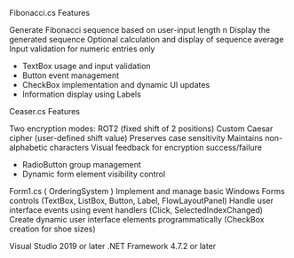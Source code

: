 Fibonacci.cs
Features

Generate Fibonacci sequence based on user-input length n
Display the generated sequence
Optional calculation and display of sequence average
Input validation for numeric entries only
- TextBox usage and input validation
- Button event management
- CheckBox implementation and dynamic UI updates
- Information display using Labels

Ceaser.cs
Features

Two encryption modes:
ROT2 (fixed shift of 2 positions)
Custom Caesar cipher (user-defined shift value)
Preserves case sensitivity
Maintains non-alphabetic characters
Visual feedback for encryption success/failure
- RadioButton group management
- Dynamic form element visibility control

Form1.cs ( OrderingSystem ) 
Implement and manage basic Windows Forms controls (TextBox, ListBox, Button, Label, FlowLayoutPanel)
Handle user interface events using event handlers (Click, SelectedIndexChanged)
Create dynamic user interface elements programmatically (CheckBox creation for shoe sizes)

Visual Studio 2019 or later
.NET Framework 4.7.2 or later
